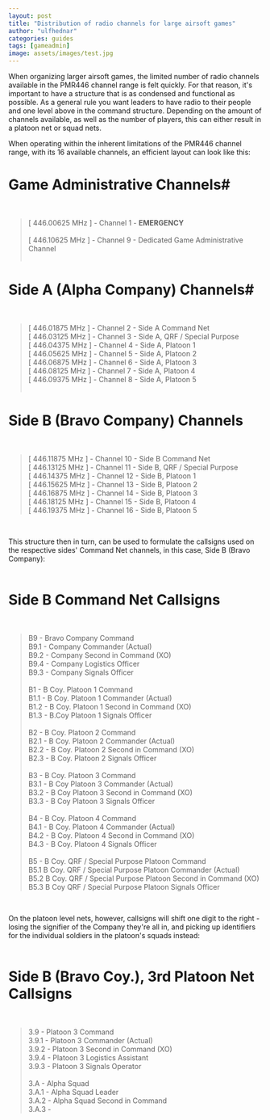 ```yaml
---
layout: post
title: "Distribution of radio channels for large airsoft games"
author: "ulfhednar"
categories: guides
tags: [gameadmin]
image: assets/images/test.jpg
---
```


When organizing larger airsoft games, the limited number of radio channels available in the PMR446 channel range is felt quickly.
For that reason, it's important to have a structure that is as condensed and functional as possible.
As a general rule you want leaders to have radio to their people and one level above in the command structure. Depending on the amount of channels available, as well as the number of players, this can either result in a platoon net or squad nets.

When operating within the inherent limitations of the PMR446 channel range, with its 16 available channels, an efficient layout can look like this:

# Game Administrative Channels#
<br>

> [ 446.00625 MHz ] - Channel 1 - **EMERGENCY** <br>
> <br>
> [ 446.10625 MHz ] - Channel 9 - Dedicated Game Administrative Channel<br>
> <br>

# Side A (Alpha Company) Channels#
<br>

> [ 446.01875 MHz ] - Channel 2 - Side A Command Net <br>
> [ 446.03125 MHz ] - Channel 3 - Side A, QRF / Special Purpose <br>
> [ 446.04375 MHz ] - Channel 4 - Side A, Platoon 1 <br>
> [ 446.05625 MHz ] - Channel 5 - Side A, Platoon 2 <br>
> [ 446.06875 MHz ] - Channel 6 - Side A, Platoon 3 <br>
> [ 446.08125 MHz ] - Channel 7 - Side A, Platoon 4 <br>
> [ 446.09375 MHz ] - Channel 8 - Side A, Platoon 5 <br>
> <br>

# Side B (Bravo Company) Channels
<br>

> [ 446.11875 MHz ] - Channel 10 - Side B Command Net <br>
> [ 446.13125 MHz ] - Channel 11 - Side B, QRF / Special Purpose <br>
> [ 446.14375 MHz ] - Channel 12 - Side B, Platoon 1 <br>
> [ 446.15625 MHz ] - Channel 13 - Side B, Platoon 2 <br>
> [ 446.16875 MHz ] - Channel 14 - Side B, Platoon 3 <br>
> [ 446.18125 MHz ] - Channel 15 - Side B, Platoon 4 <br>
> [ 446.19375 MHz ] - Channel 16 - Side B, Platoon 5 <br>
<br>

This structure then in turn, can be used to formulate the callsigns used on the respective sides' Command Net channels, in this case, Side B (Bravo Company): <br>
<br>

# Side B Command Net Callsigns 
<br>

> B9 - Bravo Company Command <br>
> B9.1 - Company Commander (Actual) <br>
> B9.2 - Company Second in Command (XO) <br>
> B9.4 - Company Logistics Officer <br>
> B9.3 - Company Signals Officer <br>
> <br>
> B1 - B Coy. Platoon 1 Command <br>
> B1.1 - B Coy. Platoon 1 Commander (Actual) <br>
> B1.2 - B Coy. Platoon 1 Second in Command (XO) <br>
> B1.3 - B.Coy Platoon 1 Signals Officer <br>
> <br>
> B2 - B Coy. Platoon 2 Command <br>
> B2.1 - B Coy. Platoon 2 Commander (Actual) <br>
> B2.2 - B Coy. Platoon 2 Second in Command (XO) <br>
> B2.3 - B Coy. Platoon 2 Signals Officer <br>
> <br>
> B3 - B Coy. Platoon 3 Command <br>
> B3.1 - B Coy Platoon 3 Commander (Actual) <br>
> B3.2 - B Coy Platoon 3 Second in Command (XO) <br>
> B3.3 - B Coy Platoon 3 Signals Officer <br>
> <br>
> B4 - B Coy. Platoon 4 Command <br>
> B4.1 - B Coy. Platoon 4 Commander (Actual) <br>
> B4.2 - B Coy. Platoon 4 Second in Command (XO) <br>
> B4.3 - B Coy. Platoon 4 Signals Officer <br>
> <br>
> B5 - B Coy. QRF / Special Purpose Platoon Command <br>
> B5.1 B Coy. QRF / Special Purpose Platoon Commander (Actual) <br>
> B5.2 B Coy. QRF / Special Purpose Platoon Second in Command (XO) <br>
> B5.3 B Coy QRF / Special Purpose Platoon Signals Officer <br>
<br>

On the platoon level nets, however, callsigns will shift one digit to the right - losing the signifier of the Company they're all in, and picking up identifiers for the individual soldiers in the platoon's squads instead: <br>
<br>

# Side B (Bravo Coy.), 3rd Platoon Net Callsigns 
<br>

> 3.9 - Platoon 3 Command <br>
> 3.9.1 - Platoon 3 Commander (Actual) <br>
> 3.9.2 - Platoon 3 Second in Command (XO) <br>
> 3.9.4 - Platoon 3 Logistics Assistant <br>
> 3.9.3 - Platoon 3 Signals Operator <br>
> <br>
> 3.A - Alpha Squad <br>
> 3.A.1 - Alpha Squad Leader <br>
> 3.A.2 - Alpha Squad Second in Command <br>
> 3.A.3 - 